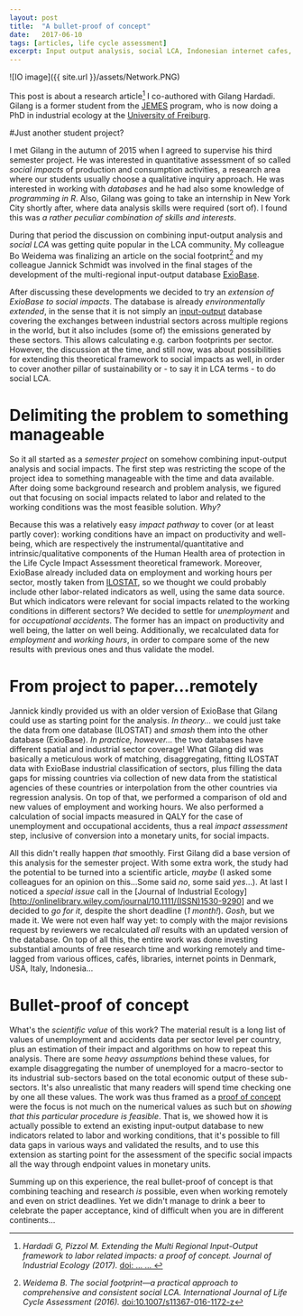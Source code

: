 ```yaml
---
layout: post
title:  "A bullet-proof of concept"
date:   2017-06-10
tags: [articles, life cycle assessment]
excerpt: Input output analysis, social LCA, Indonesian internet cafes, and much more...all in one story
---
```



![IO image]({{ site.url }}/assets/Network.PNG)


This post is about a research article[^1] I co-authored with Gilang Hardadi. Gilang is a former student from the [JEMES](http://www.jemes-cisu.eu/joomla3/) program, who is now doing a PhD in industrial ecology at the [University of Freiburg](https://www.indecol.uni-freiburg.de/en).

#Just another student project?

I met Gilang in the autumn of 2015 when I agreed to supervise his third semester project. He was interested in quantitative assessment of so called *social impacts* of production and consumption activities, a research area where our students usually choose a qualitative inquiry approach. He was interested in working with *databases* and he had also some knowledge of *programming in R*. Also, Gilang was going to take an internship in New York City shortly after, where data analysis skills were required (sort of). I found this was *a rather peculiar combination of skills and interests*.  

During that period the discussion on combining input-output analysis and _social LCA_ was getting quite popular in the LCA community. My colleague Bo Weidema was finalizing an article on the social footprint[^2] and my colleague Jannick Schmidt was involved in the final stages of the development of the multi-regional input-output database [ExioBase](http://www.exiobase.eu/).

After discussing these developments we decided to try an *extension of ExioBase to social impacts*. The database is already _environmentally extended_, in the sense that it is not simply an [input-output](https://en.wikipedia.org/wiki/Input%E2%80%93output_model) database covering the exchanges between industrial sectors across multiple regions in the world, but it also includes (some of) the emissions generated by these sectors. This allows calculating e.g. carbon footprints per sector. However, the discussion at the time, and still now, was about possibilities for extending this theoretical framework to social impacts as well, in order to cover another pillar of sustainability or - to say it in LCA terms - to do social LCA.

# Delimiting the problem to something manageable

So it all started as a *semester project* on somehow combining input-output analysis and social impacts. The first step was restricting the scope of the project idea to something manageable with the time and data available. After doing some background research and problem analysis, we figured out that focusing on social impacts related to labor and related to the working conditions was the most feasible solution. _Why?_

Because this was a relatively easy _impact pathway_ to cover (or at least partly cover): working conditions have an impact on productivity and well-being, which are respectively the instrumental/quantitative and intrinsic/qualitative components of the Human Health area of protection in the Life Cycle Impact Assessment theoretical framework. Moreover, ExioBase already included data on employment and working hours per sector, mostly taken from [ILOSTAT](http://www.ilo.org/ilostat/), so we thought we could probably include other labor-related indicators as well, using the same data source.  But which indicators were relevant for social impacts related to the working conditions in different sectors? We decided to settle for _unemployment_ and for _occupational accidents_. The former has an impact on productivity and well being, the latter on well being. Additionally, we recalculated data for _employment_ and _working hours_, in order to compare some of the new results with previous ones and thus validate the model.


# From project to paper...remotely

Jannick kindly provided us with an older version of ExioBase that Gilang could use as starting point for the analysis. *In theory...* we could just take the data from one database (ILOSTAT) and *smash* them into the other database (ExioBase). *In practice, however...* the two databases have different spatial and industrial sector coverage! What Gilang did was basically a meticulous work of matching, disaggregating, fitting ILOSTAT data with ExioBase industrial classification of sectors, plus filling the data gaps for missing countries via collection of new data from the statistical agencies of these countries or interpolation from the other countries via regression analysis. On top of that, we performed a comparison of old and new values of employment and working hours. We also performed a calculation of social impacts measured in QALY for the case of unemployment and occupational accidents, thus a real _impact assessment_ step, inclusive of conversion into a monetary units, for social impacts.

All this didn't really happen _that_ smoothly. First Gilang did a base version of this analysis for the semester project. With some extra work, the study had the potential to be turned into a scientific article, _maybe_ (I asked some colleagues for an opinion on this...Some said _no_, some said _yes_...). At last I noticed a *special issue* call in the [Journal of Industrial Ecology][http://onlinelibrary.wiley.com/journal/10.1111/(ISSN)1530-9290] and we decided to *go for it*, despite the short deadline (_1 month!_). _Gosh_, but we made it. We were not even half way yet: to comply with the major revisions request by reviewers we recalculated *all* results with an updated version of the database. On top of all this, the entire work was done investing substantial amounts of free research time and working remotely and time-lagged from various offices, cafés, libraries, internet points in Denmark, USA, Italy, Indonesia...

# Bullet-proof of concept

What's the *scientific value* of this work? The material result is a long list of values of unemployment and accidents data per sector level per country, plus an estimation of their impact and algorithms on how to repeat this analysis. There are some *heavy assumptions* behind these values, for example disaggregating the number of unemployed for a macro-sector to its industrial sub-sectors based on the total economic output of these sub-sectors. It's also unrealistic that many readers will spend time checking one by one all these values. The work was thus framed as a [proof of concept](https://en.wikipedia.org/wiki/Proof_of_concept) were the focus is not much on the numerical values as such but on *showing that this particular procedure is feasible*. That is, we showed how it is actually possible to extend an existing input-output database to new indicators related to labor and working conditions, that it's possible to fill data gaps in various ways and validated the results, and to use this extension as starting point for the assessment of the specific social impacts all the way through endpoint values in monetary units.

Summing up on this experience, the real bullet-proof of concept is that combining teaching and research *is* possible, even when working remotely and even on strict deadlines. Yet we didn't manage to drink a beer to celebrate the paper acceptance, kind of difficult when you are in different continents...


[^1]: _Hardadi G, Pizzol M. Extending the Multi Regional Input-Output framework to labor related impacts: a proof of concept. Journal of Industrial Ecology (2017)._ [doi: ... ... ](...)
[^2]: _Weidema B. The social footprint—a practical approach to comprehensive and consistent social LCA. International Journal of Life Cycle Assessment (2016)._ [doi:10.1007/s11367-016-1172-z](https://link.springer.com/article/10.1007/s11367-016-1172-z)
